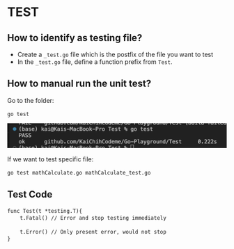# TEST

## How to identify as testing file?
* Create a `_test.go` file which is the postfix of the file you want to test
* In the `_test.go` file, define a function prefix from `Test`.


## How to manual run the unit test?
Go to the folder:
```
go test
```
![result of go test](img/image1.png)

If we want to test specific file:
```
go test mathCalculate.go mathCalculate_test.go
```

## Test Code
```
func Test(t *testing.T){
    t.Fatal() // Error and stop testing immediately

    t.Error() // Only present error, would not stop
}
```

